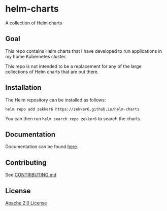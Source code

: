 # helm-charts
A collection of Helm charts

## Goal

This repo contains Helm charts that I have developed to run applications in my
home Kubernetes cluster.

This repo is not intended to be a replacement for any of the large collections
of Helm charts that are out there.

## Installation

The Helm repository can be installed as follows:

```console
helm repo add zekker6 https://zekker6.github.io/helm-charts
```

You can then run `helm search repo zekker6` to search the charts.

## Documentation

Documentation can be found [here](https://zekker6.github.io/helm-charts/docs/).

## Contributing

See [CONTRIBUTING.md](./CONTRIBUTING.md)

## License

[Apache 2.0 License](./LICENSE)
